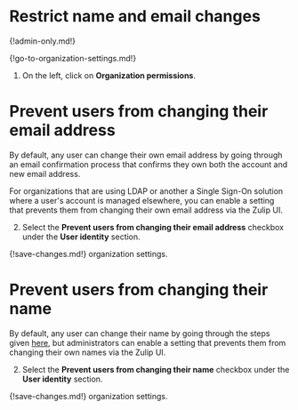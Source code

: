 # Restrict name and email changes

{!admin-only.md!}

{!go-to-organization-settings.md!}

1. On the left, click on **Organization permissions**.

# Prevent users from changing their email address

By default, any user can change their own email address by going
through an email confirmation process that confirms they own both the
account and new email address.

For organizations that are using LDAP or another a Single Sign-On
solution where a user's account is managed elsewhere, you can enable a
setting that prevents them from changing their own email address via
the Zulip UI.

2. Select the **Prevent users from changing their email address** checkbox
under the **User identity** section.

{!save-changes.md!} organization settings.

# Prevent users from changing their name

By default, any user can change their name by going through the
steps given [here](/help/change-your-name), but administrators can enable a
setting that prevents them from changing their own names via the Zulip UI.

2. Select the **Prevent users from changing their name** checkbox under the
**User identity** section.

{!save-changes.md!} organization settings.
